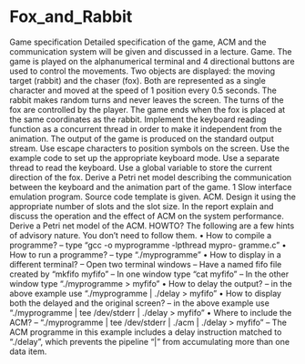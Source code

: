 # Fox_and_Rabbit
Game specification Detailed specification of the game, ACM and the communication system will be given and discussed in a lecture. Game. The game is played on the alphanumerical terminal and 4 directional buttons are used to control the movements. Two objects are displayed: the moving target (rabbit) and the chaser (fox). Both are represented as a single character and moved at the speed of 1 position every 0.5 seconds. The rabbit makes random turns and never leaves the screen. The turns of the fox are controlled by the player. The game ends when the fox is placed at the same coordinates as the rabbit. Implement the keyboard reading function as a concurrent thread in order to make it independent from the animation. The output of the game is produced on the standard output stream. Use escape characters to position symbols on the screen. Use the example code to set up the appropriate keyboard mode. Use a separate thread to read the keyboard. Use a global variable to store the current direction of the fox. Derive a Petri net model describing the communication between the keyboard and the animation part of the game. 1   Slow interface emulation program. Source code template is given. ACM. Design it using the appropriate number of slots and the slot size. In the report explain and discuss the operation and the effect of ACM on the system performance. Derive a Petri net model of the ACM. HOWTO? The following are a few hints of advisory nature. You don’t need to follow them. • How to compile a programme? – type “gcc -o myprogramme -lpthread mypro- gramme.c” • How to run a programme? – type “./myprogramme” • How to display in a different terminal? – Open two terminal windows – Have a named fifo file created by “mkfifo myfifo” – In one window type “cat myfifo” – In the other window type “./myprogramme > myfifo” • How to delay the output? – in the above example use “./myprogramme | ./delay > myfifo” • How to display both the delayed and the original screen? – in the above example use “./myprogramme | tee /dev/stderr | ./delay > myfifo” • Where to include the ACM? – “./myprogramme | tee /dev/stderr | ./acm | ./delay > myfifo” – The ACM programme in this example includes a delay instruction matched to “./delay”, which prevents the pipeline “|” from accumulating more than one data item.
